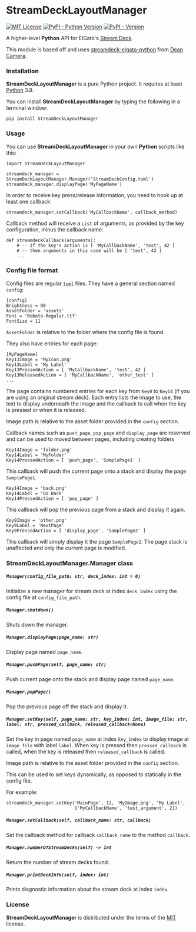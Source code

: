 # StreamDeckLayoutManager

[![MIT License](https://img.shields.io/badge/license-MIT-orange)](https://spdx.org/licenses/MIT.html) [![PyPI - Python Version](https://img.shields.io/pypi/pyversions/StreamDeckLayoutManager.svg)](https://python.org) [![PyPI - Version](https://img.shields.io/pypi/v/StreamDeckLayoutManager.svg)](https://pypi.org/project/StreamDeckLayoutManager)

A higher-level **Python** API for ElGato's [Stream Deck](https://www.elgato.com/en/stream-deck-mk2).

This module is based off and uses [streamdeck-elgato-python](https://github.com/abcminiuser/python-elgato-streamdeck) from [Dean Camera](https://github.com/abcminiuser).

### Installation

**StreamDeckLayoutManager** is a pure Python project. It requires at least [Python](https://python.org) 3.8.

You can install **StreamDeckLayoutManager** by typing the following in a terminal window:

```console
pip install StreamDeckLayoutManager
```

### Usage

You can use **StreamDeckLayoutManager** in your own **Python** scripts like this:

```
import StreamDeckLayoutManager

streamdeck_manager = StreamDeckLayoutManager.Manager('StreamDeckConfig.toml')
streamdeck_manager.displayPage('MyPageName')
```

In order to receive key press/release information, you need to hook up at least one callback:

```
streamdeck_manager.setCallback('MyCallbackName', callback_method)
```

Callback method will receive a `List` of arguments, as provided by the key configuration, minus the callback name:

```
def streamdeckCallback(arguments):
    # -- If the key's action is [ 'MyCallbackName', 'test', 42 ]
    # -- then arguments in this case will be [ 'test', 42 ]
    ...
```

### Config file format

Config files are regular [`toml`](https://toml.io/en/) files. They have a general section named `config`:

```
[config]
Brightness = 90
AssetFolder = 'assets'
Font = 'Roboto-Regular.ttf'
FontSize = 11
```

`AssetFolder` is relative to the folder where the config file is found.

They also have entries for each page:

```
[MyPageName]
Key13Image = 'MyIcon.png'
Key13Label = 'My Label'
Key13PressedAction = [ 'MyCallbackName', 'test', 42 ]
Key13ReleasedAction = [ 'MyCallbackName', 'other_test' ]
...
```

The page contains numbered entries for each key from `Key0` to `Key14` (if you are using an original stream deck). Each entry lists the image to use, the text to display underneath the image and the callback to call when the key is pressed or when it is released.

Image path is relative to the asset folder provided in the `config` section.

Callback names such as `push_page`, `pop_page` and `display_page` are reserved and can be used to moved between pages, including creating folders

```
Key14Image = 'folder.png'
Key14Label = 'MyFolder'
Key14PressedAction = [ 'push_page', 'SamplePage1' ]
```

This callback will push the current page onto a stack and display the page `SamplePage1`.

```
Key14Image = 'back.png'
Key14Label = 'Go Back'
Key14PressedAction = [ 'pop_page' ]
```

This callback will pop the previous page from a stack and display it again.

```
Key9Image = 'other.png'
Key9Label = 'NextPage'
Key9PressedAction = [ 'display_page', 'SamplePage2' ]
```

This callback will simply display it the page `SamplePage2`. The page stack is unaffected and only the current page is modified.

### StreamDeckLayoutManager.Manager class

##### `Manager(config_file_path: str, deck_index: int = 0)`

Initialize a new manager for stream deck at index `deck_index` using the config file at `config_file_path`.

##### `Manager.shutdown()`

Shuts down the manager.

##### `Manager.displayPage(page_name: str)`

Display page named `page_name`.

##### `Manager.pushPage(self, page_name: str)`

Push current page onto the stack and display page named `page_name`.

##### `Manager.popPage()`

Pop the previous page off the stack and display it.

##### `Manager.setKey(self, page_name: str, key_index: int, image_file: str, label: str, pressed_callback, released_callback=None)`

Set the key in page named `page_name` at index `key_index` to display image at `image_file` with label `label`. When key is pressed then `pressed_callback` is called, when the key is released then `released_callback` is called.

Image path is relative to the asset folder provided in the `config` section.

This can be used to set keys dynamically, as opposed to statically in the config file.

For example:

```
streamdeck_manager.setKey('MainPage', 12, 'MyImage.png', 'My Label',
                          ['MyCallbackName', 'test_argument', 2])
```

##### `Manager.setCallback(self, callback_name: str, callback)`

Set the callback method for callback `callback_name` to the method `callback`.

##### `Manager.numberOfStreamDecks(self) -> int`

Return the number of stream decks found.

##### `Manager.printDeckInfo(self, index: int)`

Prints diagnostic information about the stream deck at index `index`.

### License

**StreamDeckLayoutManager** is distributed under the terms of the [MIT](https://spdx.org/licenses/MIT.html) license.
